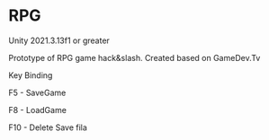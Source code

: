 # RPG

Unity 2021.3.13f1 or greater

Prototype of RPG game hack&slash.
Created based on GameDev.Tv

Key Binding

F5 - SaveGame

F8 - LoadGame

F10 - Delete Save fila

